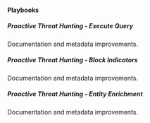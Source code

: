 
#### Playbooks

##### Proactive Threat Hunting - Execute Query

Documentation and metadata improvements.
##### Proactive Threat Hunting - Block Indicators

Documentation and metadata improvements.
##### Proactive Threat Hunting - Entity Enrichment

Documentation and metadata improvements.
